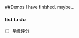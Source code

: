 ##Demos I have finished. maybe...
### list to do
- [ ] [星级评分](https://github.com/coliver777/Demos/2017-10-scoreWithStar/index.html)
